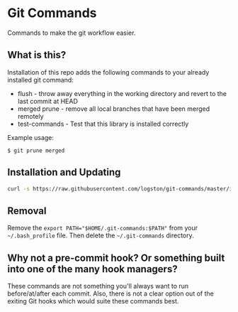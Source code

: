 # Git Commands

Commands to make the git workflow easier.

## What is this?

Installation of this repo adds the following commands to your already installed git command:

- flush - throw away everything in the working directory and revert to the last commit at HEAD
- merged prune - remove all local branches that have been merged remotely
- test-commands - Test that this library is installed correctly

Example usage:

```
$ git prune merged
```

## Installation and Updating


```bash
curl -s https://raw.githubusercontent.com/logston/git-commands/master/install/bash.sh | bash
```

## Removal

Remove the `export PATH="$HOME/.git-commands:$PATH"` from your `~/.bash_profile` file.
Then delete the `~/.git-commands` directory.

## Why not a pre-commit hook? Or something built into one of the many hook managers?

These commands are not something you'll always want to run before/at/after each commit. Also,
there is not a clear option out of the exiting Git hooks which would suite these commands best.
